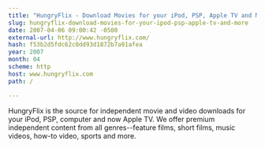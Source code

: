 ```yaml
---
title: "HungryFlix - Download Movies for your iPod, PSP, Apple TV and More!"
slug: hungryflix-download-movies-for-your-ipod-psp-apple-tv-and-more
date: 2007-04-06 09:00:42 -0500
external-url: http://www.hungryflix.com/
hash: f53b2d5fdc62c0dd93d1872b7a91afea
year: 2007
month: 04
scheme: http
host: www.hungryflix.com
path: /

---
```


HungryFlix is the source for independent movie and video downloads for your iPod, PSP, computer and now Apple TV. We offer premium independent content from all genres--feature films, short films, music videos, how-to video, sports and more.
